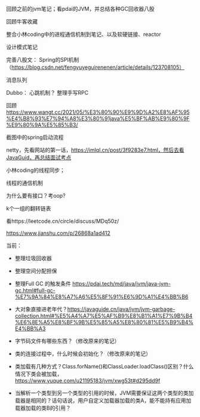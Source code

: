 回顾之前的jvm笔记；看pdai的JVM，并总结各种GC回收器八股



回顾牛客收藏



整合小林coding中的进程通信机制到笔记、以及软硬链接、reactor



设计模式笔记



完善八股文：
Spring的SPI机制（https://blog.csdn.net/fengyuyeguirenenen/article/details/123708105）



消息队列



Dubbo：
心跳机制？
整理手写RPC



回顾
https://www.wangt.cc/2021/05/%E3%80%90%E9%9D%A2%E8%AF%95%E4%B8%93%E7%94%A8%E3%80%91java%E5%BF%AB%E9%80%9F%E9%80%9A%E5%85%B3/



截图中的spring启动流程



netty，先看网站的第一话，https://imlql.cn/post/3f9283e7.html，然后去看JavaGuid，再总结面试考点



小林coding的线程同步；



线程的通信机制



为什么要有接口？考oop?



k个一组的翻转链表



看https://leetcode.cn/circle/discuss/MDq50z/



https://www.jianshu.com/p/26868a1ad412





当前：

- 整理垃圾回收器
- 整理空间分配担保
- 整理Full GC 的触发条件 https://pdai.tech/md/java/jvm/java-jvm-gc.html#full-gc-%E7%9A%84%E8%A7%A6%E5%8F%91%E6%9D%A1%E4%BB%B6
- 大对象直接进老年代？https://javaguide.cn/java/jvm/jvm-garbage-collection.html#%E5%A4%A7%E5%AF%B9%E8%B1%A1%E7%9B%B4%E6%8E%A5%E8%BF%9B%E5%85%A5%E8%80%81%E5%B9%B4%E4%BB%A3
- 字节码文件有哪些东西？（修改原来的笔记）

- 类的连接过程中，什么时候会初始化？（修改原来的笔记）

- 类加载有几种方式？Class.forName()和ClassLoader.loadClass()区别？什么情况下类会被加载，https://www.yuque.com/u21195183/jvm/xwg53t#d295dd9f
- 当解析一个类型到另一个类型的引用的时候，JVM需要保证这两个类型的类加载器是相同的？话句话说，用户自定义加载器加载的类A，能不能持有应用加载器加载的类B的引用？
